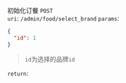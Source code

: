 
初始化订餐 `POST`    
`uri`: `/admin/food/select_brand`
`params`:   
```json
{
  "id": 1
}
```
> `id`为选择的品牌`id`   

`return`:   
```json

```